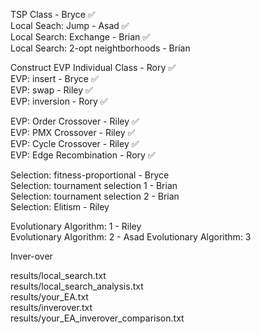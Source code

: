TSP Class - Bryce  ✅  
Local Seach: Jump - Asad  ✅  
Local Search: Exchange - Brian  ✅  
Local Search: 2-opt neightborhoods - Brian  

Construct EVP Individual Class - Rory  ✅  
EVP: insert - Bryce  ✅  
EVP: swap - Riley  ✅  
EVP: inversion - Rory  ✅  

EVP: Order Crossover - Riley  ✅  
EVP: PMX Crossover - Riley  ✅  
EVP: Cycle Crossover - Riley  ✅    
EVP: Edge Recombination - Rory  ✅  

Selection: fitness-proportional - Bryce  
Selection: tournament selection 1 - Brian  
Selection: tournament selection 2 - Brian  
Selection: Elitism - Riley  

Evolutionary Algorithm: 1 - Riley  
Evolutionary Algorithm: 2 - Asad
Evolutionary Algorithm: 3  

Inver-over 

results/local_search.txt  
results/local_search_analysis.txt  
results/your_EA.txt  
results/inverover.txt  
results/your_EA_inverover_comparison.txt  
